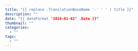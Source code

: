 ```yaml
---
title: "{{ replace .TranslationBaseName '-' ' ' | title }}"
description: ""
date: "{{ dateFormat "2016-01-02" .Date }}"
thumbnail: ""
categories:
  - ""
tags:
  - ""
---
```

